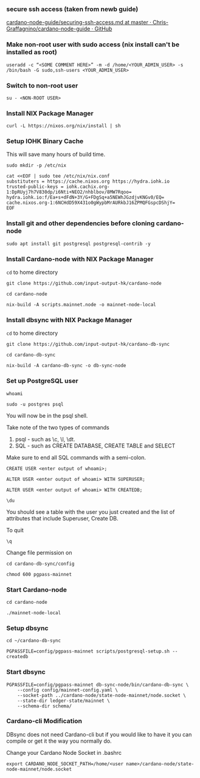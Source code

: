 ### secure ssh access (taken from newb guide)
[cardano-node-guide/securing-ssh-access.md at master · Chris-Graffagnino/cardano-node-guide · GitHub](https://github.com/Chris-Graffagnino/cardano-node-guide/blob/master/docs/securing-ssh-access.md)

### Make non-root user with sudo access (nix install can't be installed as root)
`useradd -c “<SOME COMMENT HERE>” -m -d /home/<YOUR_ADMIN_USER> -s /bin/bash -G sudo,ssh-users <YOUR_ADMIN_USER>`

### Switch to non-root user
`su - <NON-ROOT USER>`


### Install NIX Package Manager

`curl -L https://nixos.org/nix/install | sh`


### Setup IOHK Binary Cache

This will save many hours of build time.

```sudo mkdir -p /etc/nix```


```
cat <<EOF | sudo tee /etc/nix/nix.conf
substituters = https://cache.nixos.org https://hydra.iohk.io
trusted-public-keys = iohk.cachix.org-1:DpRUyj7h7V830dp/i6Nti+NEO2/nhblbov/8MW7Rqoo= hydra.iohk.io:f/Ea+s+dFdN+3Y/G+FDgSq+a5NEWhJGzdjvKNGv0/EQ= cache.nixos.org-1:6NCHdD59X431o0gWypbMrAURkbJ16ZPMQFGspcDShjY=
EOF
```

### Install git and other dependencies before cloning cardano-node
`sudo apt install git postgresql postgresql-contrib -y`

### Install Cardano-node with NIX Package Manager
`cd` to home directory

```git clone https://github.com/input-output-hk/cardano-node```

```cd cardano-node```

```nix-build -A scripts.mainnet.node -o mainnet-node-local```


### Install dbsync with NIX Package Manager
`cd` to home directory

```git clone https://github.com/input-output-hk/cardano-db-sync```

```cd cardano-db-sync```

```nix-build -A cardano-db-sync -o db-sync-node```


### Set up PostgreSQL user

```whoami```

```sudo -u postgres psql```

You will now be in the psql shell.  

Take note of the two types of commands
1. psql - such as \c, \l, \dt.
2. SQL - such as CREATE DATABASE, CREATE TABLE and SELECT

Make sure to end all SQL commands with a semi-colon.

```CREATE USER <enter output of whoami>;```

```ALTER USER <enter output of whoami> WITH SUPERUSER;```


```ALTER USER <enter output of whoami> WITH CREATEDB;```

```\du```

You should see a table with the user you just created and the list of attributes that include Superuser, Create DB.


To quit

```\q```

Change file permission on 

```cd cardano-db-sync/config```

```chmod 600 pgpass-mainnet```


### Start Cardano-node

```cd cardano-node```

```./mainnet-node-local```


### Setup dbsync
`cd ~/cardano-db-sync`

```PGPASSFILE=config/pgpass-mainnet scripts/postgresql-setup.sh --createdb```

### Start dbsync

```
PGPASSFILE=config/pgpass-mainnet db-sync-node/bin/cardano-db-sync \
    --config config/mainnet-config.yaml \
    --socket-path ../cardano-node/state-node-mainnet/node.socket \
    --state-dir ledger-state/mainnet \
    --schema-dir schema/
```

### Cardano-cli Modification

DBsync does not need Cardano-cli but if you would like to have it you can compile or get it the way you normally do.

Change your Cardano Node Socket in .bashrc

```export CARDANO_NODE_SOCKET_PATH=/home/<user name>/cardano-node/state-node-mainnet/node.socket```
